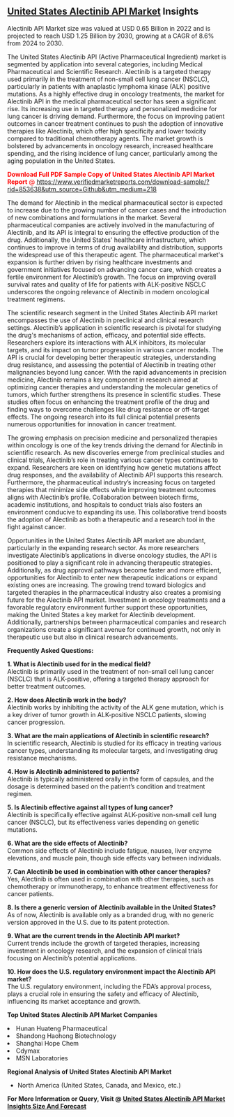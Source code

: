 <h2><a href="https://www.verifiedmarketreports.com/download-sample/?rid=853638&amp;utm_source=Github&amp;utm_medium=218" target="_blank">United States Alectinib API Market</a> Insights</h2><p>Alectinib API Market size was valued at USD 0.65 Billion in 2022 and is projected to reach USD 1.25 Billion by 2030, growing at a CAGR of 8.6% from 2024 to 2030.</p><p><p>The United States Alectinib API (Active Pharmaceutical Ingredient) market is segmented by application into several categories, including Medical Pharmaceutical and Scientific Research. Alectinib is a targeted therapy used primarily in the treatment of non-small cell lung cancer (NSCLC), particularly in patients with anaplastic lymphoma kinase (ALK) positive mutations. As a highly effective drug in oncology treatments, the market for Alectinib API in the medical pharmaceutical sector has seen a significant rise. Its increasing use in targeted therapy and personalized medicine for lung cancer is driving demand. Furthermore, the focus on improving patient outcomes in cancer treatment continues to push the adoption of innovative therapies like Alectinib, which offer high specificity and lower toxicity compared to traditional chemotherapy agents. The market growth is bolstered by advancements in oncology research, increased healthcare spending, and the rising incidence of lung cancer, particularly among the aging population in the United States. <p><span class=""><span style="color: #ff0000;"><strong>Download Full PDF Sample Copy of United States Alectinib API Market Report</strong> @ </span><a href="https://www.verifiedmarketreports.com/download-sample/?rid=853638&amp;utm_source=Github&amp;utm_medium=218" target="_blank">https://www.verifiedmarketreports.com/download-sample/?rid=853638&amp;utm_source=Github&amp;utm_medium=218</a></span></p></p> <p>The demand for Alectinib in the medical pharmaceutical sector is expected to increase due to the growing number of cancer cases and the introduction of new combinations and formulations in the market. Several pharmaceutical companies are actively involved in the manufacturing of Alectinib, and its API is integral to ensuring the effective production of the drug. Additionally, the United States' healthcare infrastructure, which continues to improve in terms of drug availability and distribution, supports the widespread use of this therapeutic agent. The pharmaceutical market's expansion is further driven by rising healthcare investments and government initiatives focused on advancing cancer care, which creates a fertile environment for Alectinib’s growth. The focus on improving overall survival rates and quality of life for patients with ALK-positive NSCLC underscores the ongoing relevance of Alectinib in modern oncological treatment regimens.</p> <p>The scientific research segment in the United States Alectinib API market encompasses the use of Alectinib in preclinical and clinical research settings. Alectinib’s application in scientific research is pivotal for studying the drug's mechanisms of action, efficacy, and potential side effects. Researchers explore its interactions with ALK inhibitors, its molecular targets, and its impact on tumor progression in various cancer models. The API is crucial for developing better therapeutic strategies, understanding drug resistance, and assessing the potential of Alectinib in treating other malignancies beyond lung cancer. With the rapid advancements in precision medicine, Alectinib remains a key component in research aimed at optimizing cancer therapies and understanding the molecular genetics of tumors, which further strengthens its presence in scientific studies. These studies often focus on enhancing the treatment profile of the drug and finding ways to overcome challenges like drug resistance or off-target effects. The ongoing research into its full clinical potential presents numerous opportunities for innovation in cancer treatment.</p> <p>The growing emphasis on precision medicine and personalized therapies within oncology is one of the key trends driving the demand for Alectinib in scientific research. As new discoveries emerge from preclinical studies and clinical trials, Alectinib’s role in treating various cancer types continues to expand. Researchers are keen on identifying how genetic mutations affect drug responses, and the availability of Alectinib API supports this research. Furthermore, the pharmaceutical industry’s increasing focus on targeted therapies that minimize side effects while improving treatment outcomes aligns with Alectinib’s profile. Collaboration between biotech firms, academic institutions, and hospitals to conduct trials also fosters an environment conducive to expanding its use. This collaborative trend boosts the adoption of Alectinib as both a therapeutic and a research tool in the fight against cancer.</p> <p>Opportunities in the United States Alectinib API market are abundant, particularly in the expanding research sector. As more researchers investigate Alectinib’s applications in diverse oncology studies, the API is positioned to play a significant role in advancing therapeutic strategies. Additionally, as drug approval pathways become faster and more efficient, opportunities for Alectinib to enter new therapeutic indications or expand existing ones are increasing. The growing trend toward biologics and targeted therapies in the pharmaceutical industry also creates a promising future for the Alectinib API market. Investment in oncology treatments and a favorable regulatory environment further support these opportunities, making the United States a key market for Alectinib development. Additionally, partnerships between pharmaceutical companies and research organizations create a significant avenue for continued growth, not only in therapeutic use but also in clinical research advancements.</p> <p><strong>Frequently Asked Questions:</strong></p> <p><strong>1. What is Alectinib used for in the medical field?</strong><br> Alectinib is primarily used in the treatment of non-small cell lung cancer (NSCLC) that is ALK-positive, offering a targeted therapy approach for better treatment outcomes.</p> <p><strong>2. How does Alectinib work in the body?</strong><br> Alectinib works by inhibiting the activity of the ALK gene mutation, which is a key driver of tumor growth in ALK-positive NSCLC patients, slowing cancer progression.</p> <p><strong>3. What are the main applications of Alectinib in scientific research?</strong><br> In scientific research, Alectinib is studied for its efficacy in treating various cancer types, understanding its molecular targets, and investigating drug resistance mechanisms.</p> <p><strong>4. How is Alectinib administered to patients?</strong><br> Alectinib is typically administered orally in the form of capsules, and the dosage is determined based on the patient’s condition and treatment regimen.</p> <p><strong>5. Is Alectinib effective against all types of lung cancer?</strong><br> Alectinib is specifically effective against ALK-positive non-small cell lung cancer (NSCLC), but its effectiveness varies depending on genetic mutations.</p> <p><strong>6. What are the side effects of Alectinib?</strong><br> Common side effects of Alectinib include fatigue, nausea, liver enzyme elevations, and muscle pain, though side effects vary between individuals.</p> <p><strong>7. Can Alectinib be used in combination with other cancer therapies?</strong><br> Yes, Alectinib is often used in combination with other therapies, such as chemotherapy or immunotherapy, to enhance treatment effectiveness for cancer patients.</p> <p><strong>8. Is there a generic version of Alectinib available in the United States?</strong><br> As of now, Alectinib is available only as a branded drug, with no generic version approved in the U.S. due to its patent protection.</p> <p><strong>9. What are the current trends in the Alectinib API market?</strong><br> Current trends include the growth of targeted therapies, increasing investment in oncology research, and the expansion of clinical trials focusing on Alectinib’s potential applications.</p> <p><strong>10. How does the U.S. regulatory environment impact the Alectinib API market?</strong><br> The U.S. regulatory environment, including the FDA’s approval process, plays a crucial role in ensuring the safety and efficacy of Alectinib, influencing its market acceptance and growth.</p> </p><p><strong>Top United States Alectinib API Market Companies</strong></p><div data-test-id=""><p><li>Hunan Huateng Pharmaceutical</li><li> Shandong Haohong Biotechnology</li><li> Shanghai Hope Chem</li><li> Cdymax</li><li> MSN Laboratories</li></p><div><strong>Regional Analysis of&nbsp;United States Alectinib API Market</strong></div><ul><li dir="ltr"><p dir="ltr">North America&nbsp;(United States, Canada, and Mexico, etc.)</p></li></ul><p><strong>For More Information or Query, Visit @&nbsp;</strong><strong><a href="https://www.verifiedmarketreports.com/product/alectinib-api-market/?utm_source=Github&amp;utm_medium=218" target="_blank">United States Alectinib API Market Insights Size And Forecast</a></strong></p></div>
